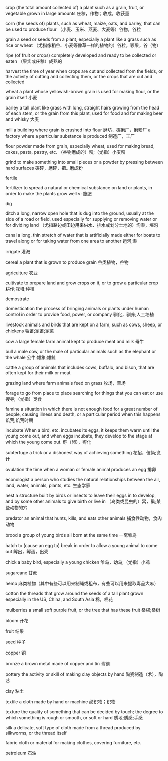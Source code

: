 crop
(the total amount collected of) a plant such as a grain, fruit, or vegetable grown in large amounts
庄稼，作物；收成，收获量

corn
(the seeds of) plants, such as wheat, maize, oats, and barley, that can be used to produce flour
（小麦、玉米、燕麦、大麦等）谷物，谷粒

grain
a seed or seeds from a plant, especially a plant like a grass such as rice or wheat
（尤指像稻谷、小麦等像草一样的植物的）谷粒，颖果，谷（物）

ripe
(of fruit or crops) completely developed and ready to be collected or eaten
（果实或庄稼）成熟的

harvest
the time of year when crops are cut and collected from the fields, or the activity of cutting and collecting them, or the crops that are cut and collected

wheat
a plant whose yellowish-brown grain is used for making flour, or the grain itself
小麦

barley
a tall plant like grass with long, straight hairs growing from the head of each stem, or the grain from this plant, used for food and for making beer and whisky
大麦

mill
a building where grain is crushed into flour
磨坊，碾磨厂，磨粉厂
a factory where a particular substance is produced
制造厂，工厂

flour
powder made from grain, especially wheat, used for making bread, cakes, pasta, pastry, etc.
（谷物磨成的）粉;（尤指）小麦粉

grind
to make something into small pieces or a powder by pressing between hard surfaces
碾碎，磨碎，把…磨成粉

fertile

fertilizer
to spread a natural or chemical substance on land or plants, in order to make the plants grow well
v: 施肥

dig

ditch
a long, narrow open hole that is dug into the ground, usually at the side of a road or field, used especially for supplying or removing water or for dividing land
（尤指路边或田边用来供水、排水或划分土地的）沟渠，壕沟

canal
a long, thin stretch of water that is artificially made either for boats to travel along or for taking water from one area to another
运河;渠

irrigate
灌溉

cereal
a plant that is grown to produce grain
谷类植物，谷物

agriculture
农业

cultivate
to prepare land and grow crops on it, or to grow a particular crop
耕作;栽培;种植

demostrate

domestication
the process of bringing animals or plants under human control in order to provide food, power, or company
驯化，驯养;人工培植

livestock
animals and birds that are kept on a farm, such as cows, sheep, or chickens
牲畜;家畜;家禽

cow
a large female farm animal kept to produce meat and milk
母牛

bull
a male cow, or the male of particular animals such as the elephant or the whale
公牛;雄象;雄鲸

cattle
a group of animals that includes cows, buffalo, and bison, that are often kept for their milk or meat


grazing
land where farm animals feed on grass
牧场，草场

forage
to go from place to place searching for things that you can eat or use
搜寻;（尤指）觅食

famine
a situation in which there is not enough food for a great number of people, causing illness and death, or a particular period when this happens
饥荒;饥荒时期

incubate
When a bird, etc. incubates its eggs, it keeps them warm until the young come out, and when eggs incubate, they develop to the stage at which the young come out.
孵（卵），孵化

subterfuge
a trick or a dishonest way of achieving something
花招，伎俩;诡计

ovulation
the time when a woman or female animal produces an egg
排卵

econologist
a person who studies the natural relationships between the air, land, water, animals, plants, etc.
生态学家

nest
a structure built by birds or insects to leave their eggs in to develop, and by some other animals to give birth or live in
（鸟类或昆虫的）窝，巢;某些动物的穴

predator
an animal that hunts, kills, and eats other animals
捕食性动物，食肉动物

brood
a group of young birds all born at the same time
一窝雏鸟

hatch
to (cause an egg to) break in order to allow a young animal to come out
孵出，孵蛋，出壳

chick
a baby bird, especially a young chicken
雏鸟，幼鸟;（尤指）小鸡


sugarcane
甘蔗

hemp
麻类植物（其中有些可以用来制绳或粗布，有些可以用来提取毒品大麻）

cotton
the threads that grow around the seeds of a tall plant grown especially in the US, China, and South Asia
棉，棉花

mulberries
a small soft purple fruit, or the tree that has these fruit
桑椹;桑树

bloom
开花

fruit
结果

seed
种子

copper
铜

bronze
a brown metal made of copper and tin
青铜

pottery
the activity or skill of making clay objects by hand
陶瓷制造（术），陶艺

clay
粘土

textile
a cloth made by hand or machine
纺织物；织物

texture
the quality of something that can be decided by touch; the degree to which something is rough or smooth, or soft or hard
质地;质感;手感

silk
a delicate, soft type of cloth made from a thread produced by silkworms, or the thread itself

fabric
cloth or material for making clothes, covering furniture, etc.

petroleum
石油